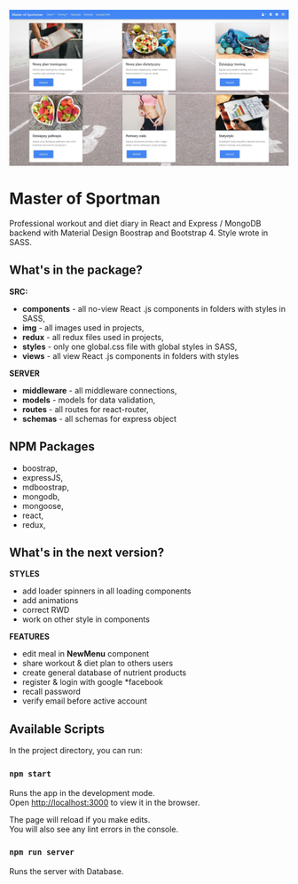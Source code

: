 ![Master of Sportman](https://github.com/jatanski/master-of-calories/blob/master/public/main-page.jpg)
# Master of Sportman
Professional workout and diet diary in React and Express / MongoDB backend with Material Design Boostrap and Bootstrap 4. Style wrote in SASS.

## What's in the package?

**SRC:**
* **components** - all no-view React .js components in folders with styles in SASS,
* **img** - all images used in projects,
* **redux** - all redux files used in projects,
* **styles** - only one global.css file with global styles in SASS,
* **views** - all view React .js components in folders with styles

**SERVER**
* **middleware** - all middleware connections,
* **models** - models for data validation,
* **routes** - all routes for react-router,
* **schemas** - all schemas for express object 

## NPM Packages
* boostrap,
* expressJS,
* mdboostrap,
* mongodb,
* mongoose,
* react,
* redux,

## What's in the next version?

**STYLES**
* add loader spinners in all loading components
* add animations
* correct RWD
* work on other style in components

**FEATURES**
* edit meal in **NewMenu** component
* share workout & diet plan to others users
* create general database of nutrient products
* register & login with google *facebook
* recall password
* verify email before active account

## Available Scripts

In the project directory, you can run:

### `npm start`

Runs the app in the development mode.<br>
Open [http://localhost:3000](http://localhost:3000) to view it in the browser.

The page will reload if you make edits.<br>
You will also see any lint errors in the console.

### `npm run server`

Runs the server with Database.


